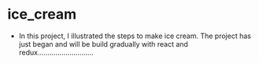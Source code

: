 # ice_cream

- In this project, I illustrated the steps to make ice cream. The project has just began and will be build gradually with react and redux............................
